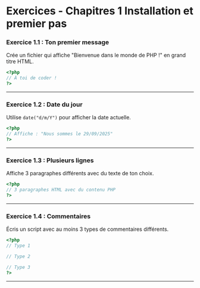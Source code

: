 # Exercices - Chapitres 1 Installation et premier pas

### Exercice 1.1 : Ton premier message
Crée un fichier qui affiche "Bienvenue dans le monde de PHP !" en grand titre HTML.

```php
<?php
// À toi de coder !
?>
```

---

### Exercice 1.2 : Date du jour
Utilise `date("d/m/Y")` pour afficher la date actuelle.

```php
<?php
// Affiche : "Nous sommes le 29/09/2025"
?>
```

---

### Exercice 1.3 : Plusieurs lignes
Affiche 3 paragraphes différents avec du texte de ton choix.

```php
<?php
// 3 paragraphes HTML avec du contenu PHP
?>
```

---

### Exercice 1.4 : Commentaires
Écris un script avec au moins 3 types de commentaires différents.

```php
<?php
// Type 1

// Type 2

// Type 3
?>
```

---


